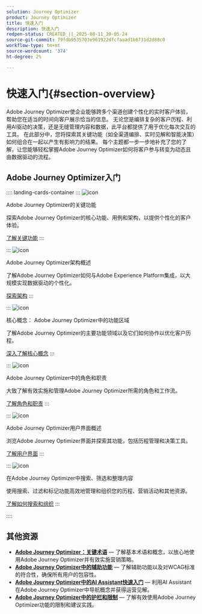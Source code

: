 ```yaml
---
solution: Journey Optimizer
product: Journey Optimizer
title: 快速入门
description: 快速入门
redpen-status: CREATED_||_2025-08-11_20-05-24
source-git-commit: 79fdb9535703e961922dfcfaaad1b6731d2d88c0
workflow-type: tm+mt
source-wordcount: '374'
ht-degree: 2%

---
```



# 快速入门{#section-overview}

Adobe Journey Optimizer使企业能够跨多个渠道创建个性化的实时客户体验，帮助您在适当的时间向客户展示恰当的信息。 无论您是编排复杂的客户历程、利用AI驱动的决策，还是无缝管理内容和数据，此平台都提供了用于优化每次交互的工具。 在此部分中，您将探索其关键功能（如全渠道编排、实时见解和智能决策）如何组合在一起以产生有影响力的结果。 每个主题都一步一步地补充了您的了解，让您能够轻松掌握Adobe Journey Optimizer如何将客户参与转变为动态且由数据驱动的流程。

## Adobe Journey Optimizer入门

:::: landing-cards-container
:::
![icon](https://cdn.experienceleague.adobe.com/icons/book.svg)

Adobe Journey Optimizer的关键功能

探索Adobe Journey Optimizer的核心功能、用例和架构，以提供个性化的客户体验。

[了解关键功能](../using/start/get-started.md)
:::

:::
![icon](https://cdn.experienceleague.adobe.com/icons/code-branch.svg)

Adobe Journey Optimizer架构概述

了解Adobe Journey Optimizer如何与Adobe Experience Platform集成，以大规模实现数据驱动的个性化。

[探索架构](../using/start/architecture-concepts-redpen.md)
:::

:::
![icon](https://cdn.experienceleague.adobe.com/icons/puzzle-piece.svg)

核心概念： Adobe Journey Optimizer中的功能区域

了解Adobe Journey Optimizer的主要功能领域以及它们如何协作以优化客户历程。

[深入了解核心概念](../using/start/functional-areas-redpen.md)
:::

:::
![icon](https://cdn.experienceleague.adobe.com/icons/list-check.svg)

Adobe Journey Optimizer中的角色和职责

大致了解有效实施和管理Adobe Journey Optimizer所需的角色和工作流。

[了解角色和职责](../using/start/quick-start.md)
:::

:::
![icon](https://cdn.experienceleague.adobe.com/icons/gear.svg)

Adobe Journey Optimizer用户界面概述

浏览Adobe Journey Optimizer界面并探索其功能，包括历程管理和决策工具。

[了解用户界面](../using/start/user-interface.md)
:::

:::
![icon](https://cdn.experienceleague.adobe.com/icons/circle-play.svg)

在Adobe Journey Optimizer中搜索、筛选和整理内容

使用搜索、过滤和标记功能高效地管理和组织您的历程、营销活动和其他资源。

[了解如何搜索和组织](../using/start/search-filter-categorize.md)
:::

::::


## 其他资源

- **[Adobe Journey Optimizer：关键术语](../using/start/terminology-md-redpen.md)** — 了解基本术语和概念，以放心地使用Adobe Journey Optimizer并有效实施营销策略。
- **[Adobe Journey Optimizer中的辅助功能](../using/start/accessibility.md)** — 了解辅助功能以及对WCAG标准的符合性，确保所有用户的包容性。
- **[Adobe Journey Optimizer中的AI Assistant快速入门](../using/start/ai-assistant.md)** — 利用AI Assistant在Adobe Journey Optimizer中导航概念并获得运营见解。
- **[Adobe Journey Optimizer中的护栏和限制](../using/start/guardrails.md)** — 了解有效使用Adobe Journey Optimizer功能的限制和建议实践。
